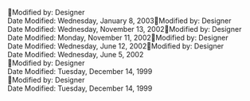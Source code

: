 Modified by: Designer  Date Modified: Wednesday, January 8, 2003Modified by: Designer  Date Modified: Wednesday, November 13, 2002Modified by: Designer  Date Modified: Monday, November 11, 2002Modified by: Designer  Date Modified: Wednesday, June 12, 2002Modified by: Designer  Date Modified: Wednesday, June 5, 2002  Modified by: Designer  Date Modified: Tuesday, December 14, 1999  Modified by: Designer  Date Modified: Tuesday, December 14, 1999